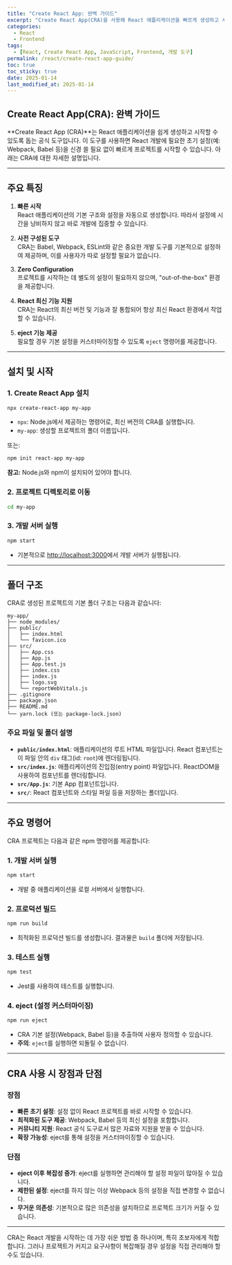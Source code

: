 ```yaml
---
title: "Create React App: 완벽 가이드"
excerpt: "Create React App(CRA)을 사용해 React 애플리케이션을 빠르게 생성하고 시작하는 방법을 알아봅니다. 설치부터 기본 구조, 주요 명령어까지 자세히 설명합니다."
categories:
  - React
  - Frontend
tags:
  - [React, Create React App, JavaScript, Frontend, 개발 도구]
permalink: /react/create-react-app-guide/
toc: true
toc_sticky: true
date: 2025-01-14
last_modified_at: 2025-01-14
---
```


## Create React App(CRA): 완벽 가이드

**Create React App (CRA)**는 React 애플리케이션을 쉽게 생성하고 시작할 수 있도록 돕는 공식 도구입니다. 이 도구를 사용하면 React 개발에 필요한 초기 설정(예: Webpack, Babel 등)을 신경 쓸 필요 없이 빠르게 프로젝트를 시작할 수 있습니다. 아래는 CRA에 대한 자세한 설명입니다.

---

## 주요 특징

1. **빠른 시작**  
   React 애플리케이션의 기본 구조와 설정을 자동으로 생성합니다. 따라서 설정에 시간을 낭비하지 않고 바로 개발에 집중할 수 있습니다.

2. **사전 구성된 도구**  
   CRA는 Babel, Webpack, ESLint와 같은 중요한 개발 도구를 기본적으로 설정하여 제공하며, 이를 사용자가 따로 설정할 필요가 없습니다.

3. **Zero Configuration**  
   프로젝트를 시작하는 데 별도의 설정이 필요하지 않으며, "out-of-the-box" 환경을 제공합니다.

4. **React 최신 기능 지원**  
   CRA는 React의 최신 버전 및 기능과 잘 통합되어 항상 최신 React 환경에서 작업할 수 있습니다.

5. **eject 기능 제공**  
   필요할 경우 기본 설정을 커스터마이징할 수 있도록 `eject` 명령어를 제공합니다.

---

## 설치 및 시작

### 1. Create React App 설치

```bash
npx create-react-app my-app
```

- `npx`: Node.js에서 제공하는 명령어로, 최신 버전의 CRA를 실행합니다.
- `my-app`: 생성할 프로젝트의 폴더 이름입니다.

또는:

```bash
npm init react-app my-app
```

**참고:** Node.js와 npm이 설치되어 있어야 합니다.

### 2. 프로젝트 디렉토리로 이동

```bash
cd my-app
```

### 3. 개발 서버 실행

```bash
npm start
```

- 기본적으로 [http://localhost:3000](http://localhost:3000)에서 개발 서버가 실행됩니다.

---

## 폴더 구조

CRA로 생성된 프로젝트의 기본 폴더 구조는 다음과 같습니다:

```plaintext
my-app/
├── node_modules/
├── public/
│   ├── index.html
│   └── favicon.ico
├── src/
│   ├── App.css
│   ├── App.js
│   ├── App.test.js
│   ├── index.css
│   ├── index.js
│   ├── logo.svg
│   └── reportWebVitals.js
├── .gitignore
├── package.json
├── README.md
└── yarn.lock (또는 package-lock.json)
```

### 주요 파일 및 폴더 설명

- **`public/index.html`**: 애플리케이션의 루트 HTML 파일입니다. React 컴포넌트는 이 파일 안의 `div` 태그(id: `root`)에 렌더링됩니다.
- **`src/index.js`**: 애플리케이션의 진입점(entry point) 파일입니다. ReactDOM을 사용하여 컴포넌트를 렌더링합니다.
- **`src/App.js`**: 기본 App 컴포넌트입니다.
- **`src/`**: React 컴포넌트와 스타일 파일 등을 저장하는 폴더입니다.

---

## 주요 명령어

CRA 프로젝트는 다음과 같은 npm 명령어를 제공합니다:

### 1. 개발 서버 실행

```bash
npm start
```

- 개발 중 애플리케이션을 로컬 서버에서 실행합니다.

### 2. 프로덕션 빌드

```bash
npm run build
```

- 최적화된 프로덕션 빌드를 생성합니다. 결과물은 `build` 폴더에 저장됩니다.

### 3. 테스트 실행

```bash
npm test
```

- Jest를 사용하여 테스트를 실행합니다.

### 4. eject (설정 커스터마이징)

```bash
npm run eject
```

- CRA 기본 설정(Webpack, Babel 등)을 추출하여 사용자 정의할 수 있습니다.
- **주의**: `eject`를 실행하면 되돌릴 수 없습니다.

---

## CRA 사용 시 장점과 단점

### 장점

- **빠른 초기 설정**: 설정 없이 React 프로젝트를 바로 시작할 수 있습니다.
- **최적화된 도구 제공**: Webpack, Babel 등의 최신 설정을 포함합니다.
- **커뮤니티 지원**: React 공식 도구로서 많은 자료와 지원을 받을 수 있습니다.
- **확장 가능성**: eject를 통해 설정을 커스터마이징할 수 있습니다.

### 단점

- **eject 이후 복잡성 증가**: eject를 실행하면 관리해야 할 설정 파일이 많아질 수 있습니다.
- **제한된 설정**: eject를 하지 않는 이상 Webpack 등의 설정을 직접 변경할 수 없습니다.
- **무거운 의존성**: 기본적으로 많은 의존성을 설치하므로 프로젝트 크기가 커질 수 있습니다.

---

CRA는 React 개발을 시작하는 데 가장 쉬운 방법 중 하나이며, 특히 초보자에게 적합합니다. 그러나 프로젝트가 커지고 요구사항이 복잡해질 경우 설정을 직접 관리해야 할 수도 있습니다.

